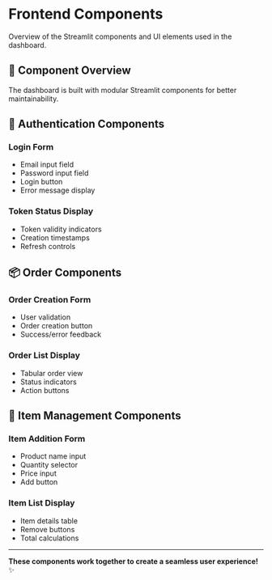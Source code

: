# Frontend Components

Overview of the Streamlit components and UI elements used in the dashboard.

## 🧩 Component Overview

The dashboard is built with modular Streamlit components for better maintainability.

## 🔐 Authentication Components

### Login Form
- Email input field
- Password input field
- Login button
- Error message display

### Token Status Display
- Token validity indicators
- Creation timestamps
- Refresh controls

## 📦 Order Components

### Order Creation Form
- User validation
- Order creation button
- Success/error feedback

### Order List Display
- Tabular order view
- Status indicators
- Action buttons

## 🛒 Item Management Components

### Item Addition Form
- Product name input
- Quantity selector
- Price input
- Add button

### Item List Display
- Item details table
- Remove buttons
- Total calculations

---

**These components work together to create a seamless user experience!** ✨